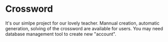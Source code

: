 # Crossword
It's our simlpe project for our lovely teacher.
Mannual creation, automatic generation, solving of the crossword are available for users. 
You may need database management tool to create new "account".
